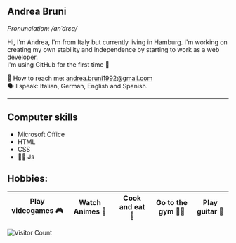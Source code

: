 
## Andrea Bruni
*Pronunciation: /anˈdrɛa/*

Hi, I’m Andrea, I'm from Italy but currently living in Hamburg.
I'm working on creating my own stability and independence by starting to work as a web developer.
<br>
I'm using GitHub for the first time 🤩

📩 How to reach me: andrea.bruni1992@gmail.com
<br>
🗣️ I speak: Italian, German, English and Spanish.

---

## Computer skills 

 * Microsoft Office
 * HTML
 * CSS
 * 🤏🏻 Js

## Hobbies:

| Play videogames 🎮 | Watch Animes 👾 | Cook and eat 🥘    | Go to the gym 🏋🏼| Play guitar 🎸 |
|--------------------|------------------|--------------------|------------------|-----------------|

![Visitor Count](https://komarev.com/ghpvc/?username=yourusername)

